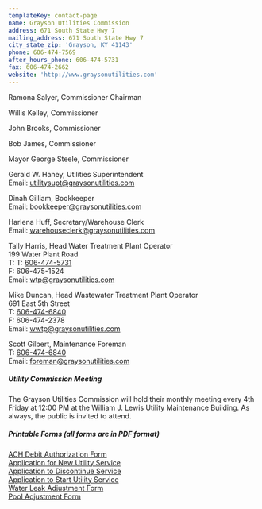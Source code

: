 ```yaml
---
templateKey: contact-page
name: Grayson Utilities Commission
address: 671 South State Hwy 7
mailing_address: 671 South State Hwy 7
city_state_zip: 'Grayson, KY 41143'
phone: 606-474-7569
after_hours_phone: 606-474-5731
fax: 606-474-2662
website: 'http://www.graysonutilities.com'
---
```

Ramona Salyer, Commissioner Chairman

Willis Kelley, Commissioner

John Brooks, Commissioner

Bob James, Commissioner

Mayor George Steele, Commissioner

Gerald W. Haney, Utilities Superintendent\
Email: <a href="mailto:utilitysupt@graysonutilities.com">utilitysupt@graysonutilities.com</a>

Dinah Gilliam, Bookkeeper\
Email: <a href="mailto:bookkeeper@graysonutilities.com">bookkeeper@graysonutilities.com</a>

Harlena Huff, Secretary/Warehouse Clerk\
Email: <a href="mailto:warehouseclerk@graysonutilities.com">warehouseclerk@graysonutilities.com</a>

Tally Harris, Head Water Treatment Plant Operator\
199 Water Plant Road\
T: T: <a href="tel:1-606-474-5731">606-474-5731</a>\
F: 606-475-1524\
Email: <a href="mailto:wtp@graysonutilities.com">wtp@graysonutilities.com</a>

Mike Duncan, Head Wastewater Treatment Plant Operator\
691 East 5th Street\
T: <a href="tel:1-606-474-6840">606-474-6840</a>\
F: 606-474-2378\
Email: <a href="mailto:wwtp@graysonutilities.com">wwtp@graysonutilities.com</a>

Scott Gilbert, Maintenance Foreman\
T: <a href="tel:1-606-474-6840">606-474-6840</a>\
Email: <a href="mailto:foreman@graysonutilities.com">foreman@graysonutilities.com</a>

##### Utility Commission Meeting

The Grayson Utilities Commission will hold their monthly meeting every 4th Friday at 12:00 PM at the William
J. Lewis Utility Maintenance Building. As always, the public is invited to attend.

##### Printable Forms (all forms are in PDF format)

[ACH Debit Authorization Form](http://graysonutilities.com/files/34616354.pdf)\
[Application for New Utility Service](http://graysonutilities.com/files/109616131.pdf)\
[Application to Discontinue Service](http://graysonutilities.com/files/109616123.pdf)\
[Application to Start Utility Service](http://graysonutilities.com/files/128091634.pdf)\
[Water Leak Adjustment Form](http://graysonutilities.com/files/110077951.pdf)\
[Pool Adjustment Form](http://graysonutilities.com/files/110077534.pdf)
